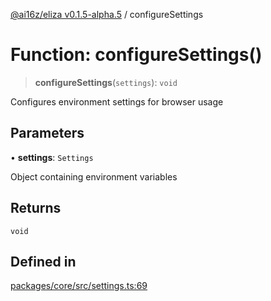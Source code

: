 [@ai16z/eliza v0.1.5-alpha.5](../index.md) / configureSettings

# Function: configureSettings()

> **configureSettings**(`settings`): `void`

Configures environment settings for browser usage

## Parameters

• **settings**: `Settings`

Object containing environment variables

## Returns

`void`

## Defined in

[packages/core/src/settings.ts:69](https://github.com/chefron/eliza/blob/main/packages/core/src/settings.ts#L69)
